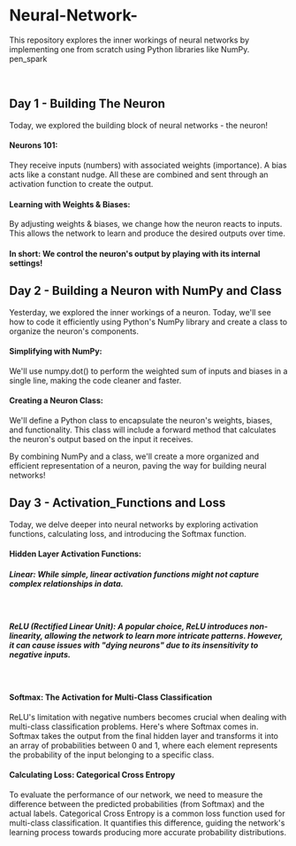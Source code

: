 # Neural-Network-
This repository explores the inner workings of neural networks by implementing one from scratch using Python libraries like NumPy.  pen_spark

<br>

## Day 1 - Building The Neuron
<p>
Today, we explored the building block of neural networks - the neuron!

<br>

#### Neurons 101:

They receive inputs (numbers) with associated weights (importance).
A bias acts like a constant nudge.
All these are combined and sent through an activation function to create the output.
<br> 

#### Learning with Weights & Biases:

By adjusting weights & biases, we change how the neuron reacts to inputs.
This allows the network to learn and produce the desired outputs over time.
<br>

#### In short: We control the neuron's output by playing with its internal settings! ️
</p>

## Day 2 - Building a Neuron with NumPy and Class
<p>
Yesterday, we explored the inner workings of a neuron. Today, we'll see how to code it efficiently using Python's NumPy library and create a class to organize the neuron's components.
<br>

#### Simplifying with NumPy:
We'll use numpy.dot() to perform the weighted sum of inputs and biases in a single line, making the code cleaner and faster.
<br>

#### Creating a Neuron Class:
We'll define a Python class to encapsulate the neuron's weights, biases, and functionality. This class will include a forward method that calculates the neuron's output based on the input it receives.
<br>

By combining NumPy and a class, we'll create a more organized and efficient representation of a neuron, paving the way for building neural networks!
</p>

## Day 3 - Activation_Functions and Loss

<p>
Today, we delve deeper into neural networks by exploring activation functions, calculating loss, and introducing the Softmax function.
<br>

#### Hidden Layer Activation Functions:

##### Linear: While simple, linear activation functions might not capture complex relationships in data.
<br>

##### ReLU (Rectified Linear Unit): A popular choice, ReLU introduces non-linearity, allowing the network to learn more intricate patterns. However, it can cause issues with "dying neurons" due to its insensitivity to negative inputs.
<br>

#### Softmax: The Activation for Multi-Class Classification

ReLU's limitation with negative numbers becomes crucial when dealing with multi-class classification problems. Here's where Softmax comes in.
Softmax takes the output from the final hidden layer and transforms it into an array of probabilities between 0 and 1, where each element represents the probability of the input belonging to a specific class.
<br>

#### Calculating Loss: Categorical Cross Entropy
To evaluate the performance of our network, we need to measure the difference between the predicted probabilities (from Softmax) and the actual labels.
Categorical Cross Entropy is a common loss function used for multi-class classification. It quantifies this difference, guiding the network's learning process towards producing more accurate probability distributions.
</P>